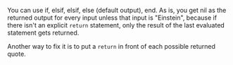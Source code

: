 You can use if, elsif, elsif, else (default output), end. As is, you get nil as the returned output for every input unless that input is "Einstein", because if there isn't an explicit `return` statement, only the result of the last evaluated statement gets returned. 

Another way to fix it is to put a `return` in front of each possible returned quote.

